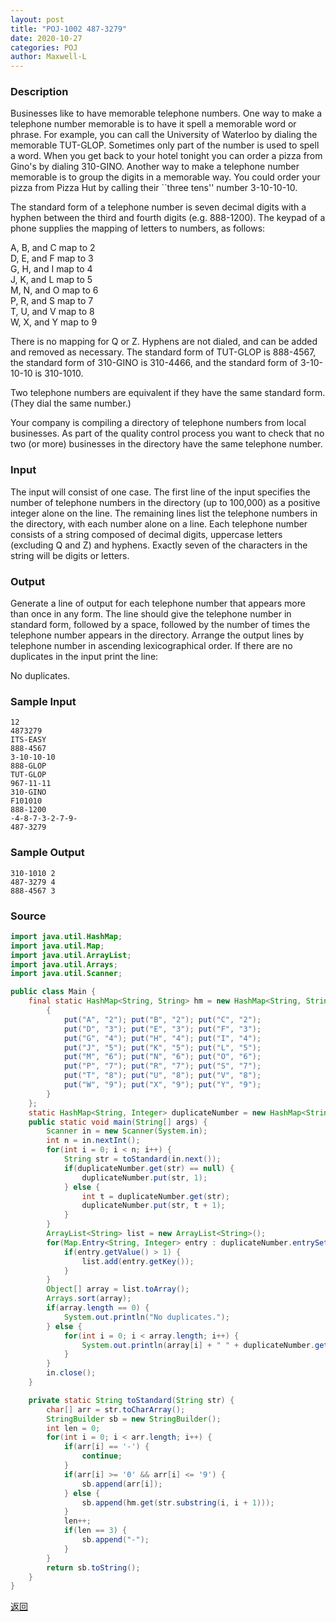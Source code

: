```yaml
---
layout: post
title: "POJ-1002 487-3279"
date: 2020-10-27
categories: POJ
author: Maxwell-L
---
```


### **Description**

Businesses like to have memorable telephone numbers. One way to make a telephone number memorable is to have it spell a memorable word or phrase. For example, you can call the University of Waterloo by dialing the memorable TUT-GLOP. Sometimes only part of the number is used to spell a word. When you get back to your hotel tonight you can order a pizza from Gino's by dialing 310-GINO. Another way to make a telephone number memorable is to group the digits in a memorable way. You could order your pizza from Pizza Hut by calling their ``three tens'' number 3-10-10-10.

The standard form of a telephone number is seven decimal digits with a hyphen between the third and fourth digits (e.g. 888-1200). The keypad of a phone supplies the mapping of letters to numbers, as follows:

A, B, and C map to 2  
D, E, and F map to 3  
G, H, and I map to 4  
J, K, and L map to 5  
M, N, and O map to 6  
P, R, and S map to 7  
T, U, and V map to 8  
W, X, and Y map to 9  

There is no mapping for Q or Z. Hyphens are not dialed, and can be added and removed as necessary. The standard form of TUT-GLOP is 888-4567, the standard form of 310-GINO is 310-4466, and the standard form of 3-10-10-10 is 310-1010.

Two telephone numbers are equivalent if they have the same standard form. (They dial the same number.)

Your company is compiling a directory of telephone numbers from local businesses. As part of the quality control process you want to check that no two (or more) businesses in the directory have the same telephone number.


### **Input**
The input will consist of one case. The first line of the input specifies the number of telephone numbers in the directory (up to 100,000) as a positive integer alone on the line. The remaining lines list the telephone numbers in the directory, with each number alone on a line. Each telephone number consists of a string composed of decimal digits, uppercase letters (excluding Q and Z) and hyphens. Exactly seven of the characters in the string will be digits or letters.

### **Output**
Generate a line of output for each telephone number that appears more than once in any form. The line should give the telephone number in standard form, followed by a space, followed by the number of times the telephone number appears in the directory. Arrange the output lines by telephone number in ascending lexicographical order. If there are no duplicates in the input print the line:

No duplicates.

### **Sample Input**
```
12
4873279
ITS-EASY
888-4567
3-10-10-10
888-GLOP
TUT-GLOP
967-11-11
310-GINO
F101010
888-1200
-4-8-7-3-2-7-9-
487-3279
```

### **Sample Output**
```
310-1010 2
487-3279 4
888-4567 3
```

### **Source**
``` java
import java.util.HashMap;
import java.util.Map;
import java.util.ArrayList;
import java.util.Arrays;
import java.util.Scanner;

public class Main {
    final static HashMap<String, String> hm = new HashMap<String, String>() {
        {
            put("A", "2"); put("B", "2"); put("C", "2");
            put("D", "3"); put("E", "3"); put("F", "3");
            put("G", "4"); put("H", "4"); put("I", "4");
            put("J", "5"); put("K", "5"); put("L", "5");
            put("M", "6"); put("N", "6"); put("O", "6");
            put("P", "7"); put("R", "7"); put("S", "7");
            put("T", "8"); put("U", "8"); put("V", "8");
            put("W", "9"); put("X", "9"); put("Y", "9");
        }
    };
    static HashMap<String, Integer> duplicateNumber = new HashMap<String, Integer>();
    public static void main(String[] args) {
        Scanner in = new Scanner(System.in);
        int n = in.nextInt();
        for(int i = 0; i < n; i++) {
            String str = toStandard(in.next());
            if(duplicateNumber.get(str) == null) {
                duplicateNumber.put(str, 1);
            } else {
                int t = duplicateNumber.get(str);
                duplicateNumber.put(str, t + 1);
            }
        }
        ArrayList<String> list = new ArrayList<String>();
        for(Map.Entry<String, Integer> entry : duplicateNumber.entrySet()) {
            if(entry.getValue() > 1) {
                list.add(entry.getKey());
            }
        }
        Object[] array = list.toArray();
        Arrays.sort(array);
        if(array.length == 0) {
            System.out.println("No duplicates.");
        } else {
            for(int i = 0; i < array.length; i++) {
                System.out.println(array[i] + " " + duplicateNumber.get(array[i]));
            }
        }
        in.close();
    }

    private static String toStandard(String str) {
        char[] arr = str.toCharArray();
        StringBuilder sb = new StringBuilder();
        int len = 0;
        for(int i = 0; i < arr.length; i++) {
            if(arr[i] == '-') {
                continue;
            }
            if(arr[i] >= '0' && arr[i] <= '9') {
                sb.append(arr[i]);
            } else {
                sb.append(hm.get(str.substring(i, i + 1)));
            }
            len++;
            if(len == 3) {
                sb.append("-");
            }
        }
        return sb.toString();
    }
}
```

[返回](https://maxwell-blog.cn/poj/2020/10/09/pojcontent)

